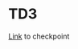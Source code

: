 # TD3
[Link](https://drive.google.com/drive/folders/1Y2WvxYg25NUpBp3QgilPNWkARItkDEvV?usp=drive_link) to checkpoint
